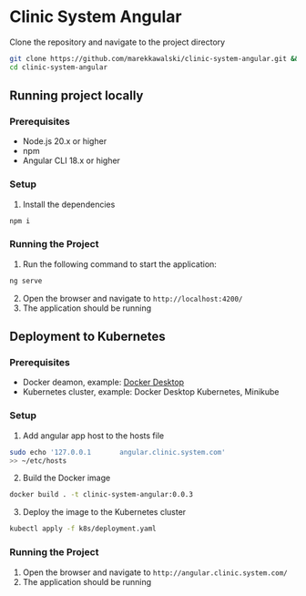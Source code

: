 # Clinic System Angular

Clone the repository and navigate to the project directory

```bash
git clone https://github.com/marekkawalski/clinic-system-angular.git &&
cd clinic-system-angular
```

## Running project locally

### Prerequisites

- Node.js 20.x or higher
- npm
- Angular CLI 18.x or higher

### Setup

1. Install the dependencies

```bash
npm i
```

### Running the Project

1. Run the following command to start the application:

```bash
ng serve
```

2. Open the browser and navigate to `http://localhost:4200/`
3. The application should be running

## Deployment to Kubernetes

### Prerequisites

- Docker deamon, example:
  [Docker Desktop](https://www.docker.com/products/docker-desktop)
- Kubernetes cluster, example: Docker Desktop Kubernetes, Minikube

### Setup

1. Add angular app host to the hosts file

```bash
sudo echo '127.0.0.1       angular.clinic.system.com'
>> ~/etc/hosts
```

2. Build the Docker image

```bash
docker build . -t clinic-system-angular:0.0.3
```

3. Deploy the image to the Kubernetes cluster

```bash
kubectl apply -f k8s/deployment.yaml
```

### Running the Project

1. Open the browser and navigate to `http://angular.clinic.system.com/`
2. The application should be running

